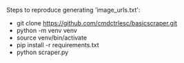 Steps to reproduce generating 'image_urls.txt':

* git clone https://github.com/cmdctrlesc/basicscraper.git
* python -m venv venv 
* source venv/bin/activate
* pip install -r requirements.txt
* python scraper.py
